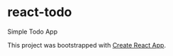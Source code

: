 # react-todo
Simple Todo App

This project was bootstrapped with [Create React App](https://github.com/facebookincubator/create-react-app).